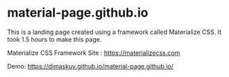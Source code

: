 # material-page.github.io

This is a landing page created using a framework called Materialize CSS.
It took 1.5 hours to make this page.

Materialize CSS Framework Site :
https://materializecss.com

Demo: https://dimaskuy.github.io/material-page.github.io/
